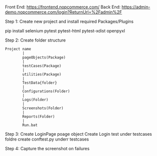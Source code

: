 Front End: https://frontend.nopcommerce.com/
Back End: https://admin-demo.nopcommerce.com/login?ReturnUrl=%2Fadmin%2F

Step 1: Create new project and install required Packages/Plugins

pip install selenium pytest pytest-html pytest-xdist openpyxl

Step 2: Create folder structure

    Project name
            |
            pageObjects(Package)
            |
            testCases(Package)
            |
            utilities(Package)
            |
            TestData{folder}
            |
            Configurations(Folder)
            |
            Logs(Folder)
            |
            Screenshots(Folder)
            |
            Reports(Folder)
            |
            Run.bat
Step 3:
    Create LoginPage poage object
    Create Login test under testcases foldre
    create conftest.py underr testcases

Step 4: 
    Capture the screenshot on failures